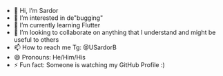 - 👋 Hi, I’m Sardor
- 👀 I’m interested in de"bugging"
- 🌱 I’m currently learning Flutter
- 💞️ I’m looking to collaborate on anything that I understand and might be useful to others
- 📫 How to reach me Tg: @USardorB
- 😄 Pronouns: He/Him/His
- ⚡ Fun fact: Someone is watching my GitHub Profile :)

<!---
USardorB/USardorB is a ✨ special ✨ repository because its `README.md` (this file) appears on your GitHub profile.
You can click the Preview link to take a look at your changes.
--->
